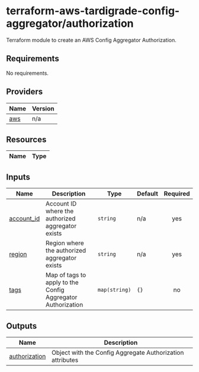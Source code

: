 # terraform-aws-tardigrade-config-aggregator/authorization

Terraform module to create an AWS Config Aggregator Authorization.


<!-- BEGIN TFDOCS -->
## Requirements

No requirements.

## Providers

| Name | Version |
|------|---------|
| <a name="provider_aws"></a> [aws](#provider\_aws) | n/a |

## Resources

| Name | Type |
|------|------|

## Inputs

| Name | Description | Type | Default | Required |
|------|-------------|------|---------|:--------:|
| <a name="input_account_id"></a> [account\_id](#input\_account\_id) | Account ID where the authorized aggregator exists | `string` | n/a | yes |
| <a name="input_region"></a> [region](#input\_region) | Region where the authorized aggregator exists | `string` | n/a | yes |
| <a name="input_tags"></a> [tags](#input\_tags) | Map of tags to apply to the Config Aggregator Authorization | `map(string)` | `{}` | no |

## Outputs

| Name | Description |
|------|-------------|
| <a name="output_authorization"></a> [authorization](#output\_authorization) | Object with the Config Aggregate Authorization attributes |

<!-- END TFDOCS -->
